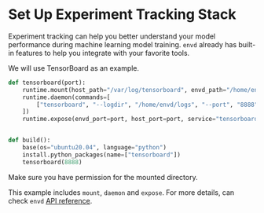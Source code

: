 # Set Up Experiment Tracking Stack

Experiment tracking can help you better understand your model performance during machine learning model training. `envd` already has built-in features to help you integrate with your favorite tools.

We will use TensorBoard as an example.

```python
def tensorboard(port):
    runtime.mount(host_path="/var/log/tensorboard", envd_path="/home/envd/logs")
    runtime.daemon(commands=[
        ["tensorboard", "--logdir", "/home/envd/logs", "--port", "8888", "--host", "0.0.0.0", ">>tensorboard.log", "2>&1"],
    ])
    runtime.expose(envd_port=port, host_port=port, service="tensorboard")


def build():
    base(os="ubuntu20.04", language="python")
    install.python_packages(name=["tensorboard"])
    tensorboard(8888)
```

Make sure you have permission for the mounted directory.

This example includes `mount`, `daemon` and `expose`. For more details, can check `envd` [API reference](/api/starlark/runtime).
